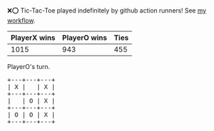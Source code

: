 :x::o: Tic-Tac-Toe played indefinitely by github action runners! See [my workflow](.github/workflows/play.yaml).

|PlayerX wins|PlayerO wins|Ties|
|-|-|-|
|1015|943|455|

PlayerO's turn.

<pre>
+---+---+---+
| X |   | X |
+---+---+---+
|   | O | X |
+---+---+---+
| O | O | X |
+---+---+---+
</pre>